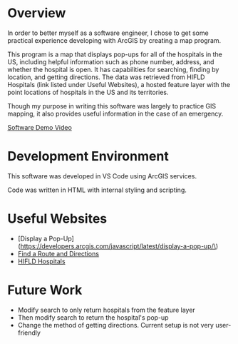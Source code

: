 # Overview

In order to better myself as a software engineer, I chose to get some practical experience developing with ArcGIS by creating a map program.

This program is a map that displays pop-ups for all of the hospitals in the US, including helpful information such as phone number, address, and whether the hospital is open. It has capabilities for searching, finding by location, and getting directions. The data was retrieved from HIFLD Hospitals (link listed under Useful Websites), a hosted feature layer with the point locations of hospitals in the US and its territories.

Though my purpose in writing this software was largely to practice GIS mapping, it also provides useful information in the case of an emergency.

[Software Demo Video](https://youtu.be/cd5K-W2YCdA)

# Development Environment

This software was developed in VS Code using ArcGIS services.

Code was written in HTML with internal styling and scripting.

# Useful Websites

* [Display a Pop-Up](https://developers.arcgis.com/javascript/latest/display-a-pop-up/\)
* [Find a Route and Directions](https://developers.arcgis.com/javascript/latest/find-a-route-and-directions/)
* [HIFLD Hospitals](https://www.arcgis.com/home/item.html?id=f36521f6e07f4a859e838f0ad7536898)

# Future Work

* Modify search to only return hospitals from the feature layer
* Then modify search to return the hospital's pop-up
* Change the method of getting directions. Current setup is not very user-friendly